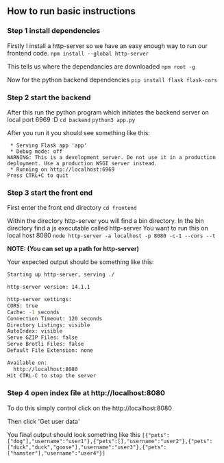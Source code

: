 
## How to run basic instructions

### Step 1 install dependencies
Firstly I install a http-server so we have an easy enough way to run our frontend code.
`npm install --global http-server`

This tells us where the dependancies are downloaded
`npm root -g`

Now for the python backend dependencies
`pip install flask flask-cors`

### Step 2 start the backend
After this run the python program which initiates the backend server on local port 6969 :D
`cd backend`
`python3 app.py`

After you run it you should see something like this:
```
 * Serving Flask app 'app'
 * Debug mode: off
WARNING: This is a development server. Do not use it in a production deployment. Use a production WSGI server instead.
 * Running on http://localhost:6969
Press CTRL+C to quit
```




### Step 3 start the front end

First enter the front end directory
`cd frontend`

Within the directory http-server you will find a bin directory.
In the bin directory find a js executable called http-server
You want to run this on local host 8080
`node http-server -a localhost -p 8080 -c-1 --cors --t`

**NOTE: (You can set up a path for http-server)**

Your expected output should be something like this:
```bash
Starting up http-server, serving ./

http-server version: 14.1.1

http-server settings: 
CORS: true
Cache: -1 seconds
Connection Timeout: 120 seconds
Directory Listings: visible
AutoIndex: visible
Serve GZIP Files: false
Serve Brotli Files: false
Default File Extension: none

Available on:
  http://localhost:8080
Hit CTRL-C to stop the server
```

### Step 4 open index file at http://localhost:8080
To do this simply control click on the http://localhost:8080

Then click 'Get user data'

You final output should look something like this
`[{"pets":["dog"],"username":"user1"},{"pets":[],"username":"user2"},{"pets":["duck","duck","goose"],"username":"user3"},{"pets":["hamster"],"username":"user4"}] `


